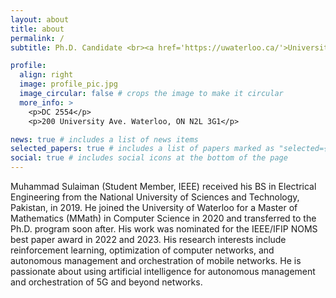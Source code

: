 ```yaml
---
layout: about
title: about
permalink: /
subtitle: Ph.D. Candidate <br><a href='https://uwaterloo.ca/'>University of Waterloo</a>.

profile:
  align: right
  image: profile_pic.jpg
  image_circular: false # crops the image to make it circular
  more_info: >
    <p>DC 2554</p>
    <p>200 University Ave. Waterloo, ON N2L 3G1</p>

news: true # includes a list of news items
selected_papers: true # includes a list of papers marked as "selected={true}"
social: true # includes social icons at the bottom of the page
---
```


Muhammad Sulaiman (Student Member, IEEE) received his BS in Electrical Engineering from the National University of Sciences and Technology, Pakistan, in 2019. He joined the University of Waterloo for a Master of Mathematics (MMath) in Computer Science in 2020 and transferred to the Ph.D. program soon after. His work was nominated for the IEEE/IFIP NOMS best paper award in 2022 and 2023. His research interests include reinforcement learning, optimization of computer networks, and autonomous management and orchestration of mobile networks. He is passionate about using artificial intelligence for autonomous management and orchestration of 5G and beyond networks.